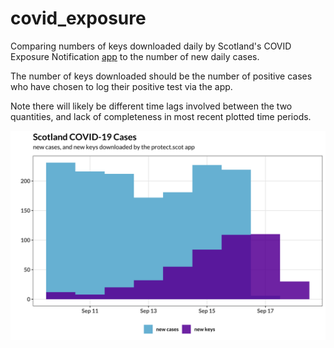 # covid_exposure

Comparing numbers of keys downloaded daily by Scotland's COVID Exposure Notification [app](https://protect.scot) to the number of new daily cases.

The number of keys downloaded should be the number of positive cases who have chosen to log their positive test via the app. 

Note there will likely be different time lags involved between the two quantities, and lack of completeness in most recent plotted time periods.

![](/pics/plot_cases_keys.png)

